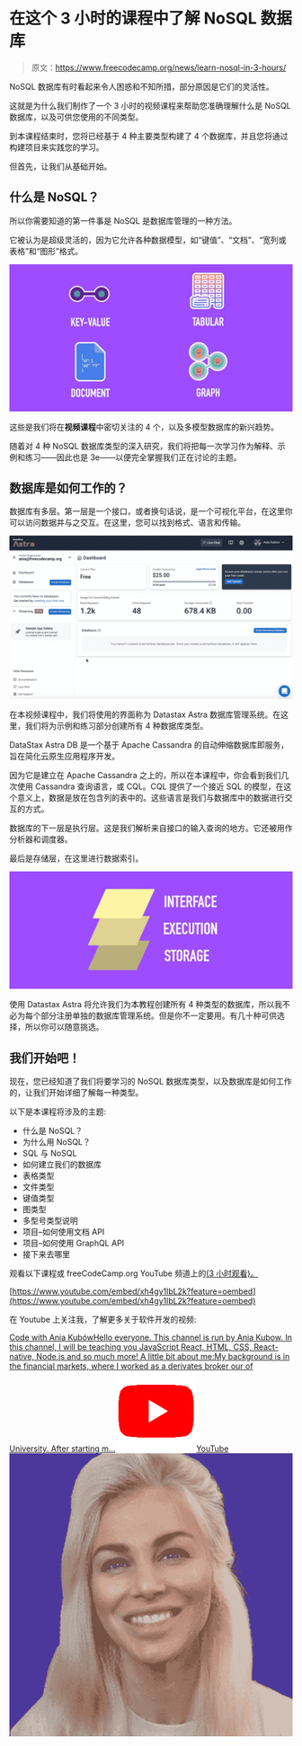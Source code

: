 # 在这个 3 小时的课程中了解 NoSQL 数据库

> 原文：<https://www.freecodecamp.org/news/learn-nosql-in-3-hours/>

NoSQL 数据库有时看起来令人困惑和不知所措，部分原因是它们的灵活性。

这就是为什么我们制作了一个 3 小时的视频课程来帮助您准确理解什么是 NoSQL 数据库，以及可供您使用的不同类型。

到本课程结束时，您将已经基于 4 种主要类型构建了 4 个数据库，并且您将通过构建项目来实践您的学习。

但首先，让我们从基础开始。

## 什么是 NoSQL？

所以你需要知道的第一件事是 NoSQL 是数据库管理的一种方法。

它被认为是超级灵活的，因为它允许各种数据模型，如“键值”、“文档”、“宽列或表格”和“图形”格式。

![nosql-types](img/5abb0a7a53f4649c97464dcf89af57ec.png)

这些是我们将在**视频课程**中密切关注的 4 个，以及多模型数据库的新兴趋势。

随着对 4 种 NoSQL 数据库类型的深入研究，我们将把每一次学习作为解释、示例和练习——因此也是 3e——以便完全掌握我们正在讨论的主题。

## 数据库是如何工作的？

数据库有多层。第一层是一个接口，或者换句话说，是一个可视化平台，在这里你可以访问数据并与之交互。在这里，您可以找到格式、语言和传输。

![Screenshot-2021-09-14-at-19.17.49](img/d3fa50f95b739cd16299f397ba2b3b76.png)

在本视频课程中，我们将使用的界面称为 Datastax Astra 数据库管理系统。在这里，我们将为示例和练习部分创建所有 4 种数据库类型。

DataStax Astra DB 是一个基于 Apache Cassandra 的自动伸缩数据库即服务，旨在简化云原生应用程序开发。

因为它是建立在 Apache Cassandra 之上的，所以在本课程中，你会看到我们几次使用 Cassandra 查询语言，或 CQL。CQL 提供了一个接近 SQL 的模型，在这个意义上，数据是放在包含列的表中的。这些语言是我们与数据库中的数据进行交互的方式。

数据库的下一层是执行层。这是我们解析来自接口的输入查询的地方。它还被用作分析器和调度器。

最后是存储层，在这里进行数据索引。

![database](img/28fb7d696e7bf1059b5ca0a57c4308e4.png)

使用 Datastax Astra 将允许我们为本教程创建所有 4 种类型的数据库，所以我不必为每个部分注册单独的数据库管理系统。但是你不一定要用。有几十种可供选择，所以你可以随意挑选。

## 我们开始吧！

现在，您已经知道了我们将要学习的 NoSQL 数据库类型，以及数据库是如何工作的，让我们开始详细了解每一种类型。

以下是本课程将涉及的主题:

*   什么是 NoSQL？
*   为什么用 NoSQL？
*   SQL 与 NoSQL
*   如何建立我们的数据库
*   表格类型
*   文件类型
*   键值类型
*   图类型
*   多型号类型说明
*   项目–如何使用文档 API
*   项目–如何使用 GraphQL API
*   接下来去哪里

观看以下课程或 freeCodeCamp.org YouTube 频道上的[(3 小时观看)。](https://www.youtube.com/watch?v=xh4gy1lbL2k)

[https://www.youtube.com/embed/xh4gy1lbL2k?feature=oembed](https://www.youtube.com/embed/xh4gy1lbL2k?feature=oembed)

在 Youtube 上关注我，了解更多关于软件开发的视频:

[Code with Ania KubówHello everyone. This channel is run by Ania Kubow. In this channel, I will be teaching you JavaScript,React, HTML, CSS, React-native, Node.js and so much more! A little bit about me:My background is in the financial markets, where I worked as a derivates broker our of University. After starting m…![favicon_144](img/3c00d8e1cae0b4d3ddd1219afa7413dc.png)YouTube![AAUvwnjSRt8sIbeM7P--pHoUDh67sDhaNTCMF_XiNOCvUw=s900-c-k-c0x00ffffff-no-rj](img/419b78372ca0ca37fd9d01d8ade672c6.png)](https://www.youtube.com/channel/UC5DNytAJ6_FISueUfzZCVsw)